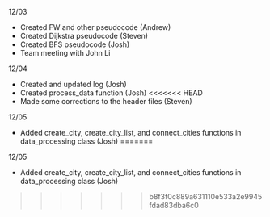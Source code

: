 12/03
- Created FW and other pseudocode (Andrew)
- Created Dijkstra pseudocode (Steven)
- Created BFS pseudocode (Josh)
- Team meeting with John Li

12/04
- Created and updated log (Josh)
- Created process_data function (Josh)
<<<<<<< HEAD
- Made some corrections to the header files (Steven)

12/05
- Added create_city, create_city_list, and connect_cities functions in data_processing class (Josh)
=======

12/05
- Added create_city, create_city_list, and connect_cities functions in data_processing class (Josh)
>>>>>>> b8f3f0c889a631110e533a2e9945fdad83dba6c0
